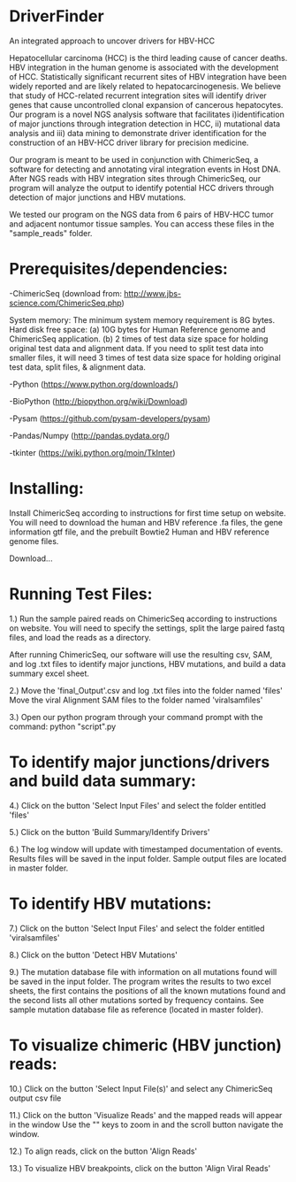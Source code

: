 # DriverFinder
An integrated approach to uncover drivers for HBV-HCC

Hepatocellular carcinoma (HCC) is the third leading cause of cancer deaths. HBV integration in the human genome is associated with the development of HCC. Statistically significant recurrent sites of HBV integration have been widely reported and are likely related to hepatocarcinogenesis. We believe that study of  HCC-related recurrent integration sites will identify driver genes that cause uncontrolled clonal expansion of cancerous hepatocytes. Our program is a novel NGS analysis software that facilitates i)identification of major junctions through integration detection in HCC, ii) mutational data analysis and iii) data mining to demonstrate driver identification for the construction of an HBV-HCC driver library for precision medicine. 

Our program is meant to be used in conjunction with ChimericSeq, a software for detecting and annotating viral integration events in Host DNA. After NGS reads with HBV integration sites through ChimericSeq, our program will analyze the output to identify potential HCC drivers through detection of major junctions and HBV mutations. 

We tested our program on the NGS data from 6 pairs of HBV-HCC tumor and adjacent nontumor tissue samples. You can access these files in the "sample_reads" folder.  

# Prerequisites/dependencies:
-ChimericSeq (download from: http://www.jbs-science.com/ChimericSeq.php)
  
  System memory: The minimum system memory requirement is 8G bytes. 
  Hard disk free space: 
  (a) 10G bytes for Human Reference genome and ChimericSeq application. 
  (b) 2 times of test data size space for holding original test data and alignment data. If you need to split test data into smaller files, it will need 3 times of test data size space for holding original test data, split files, & alignment data.

-Python (https://www.python.org/downloads/)

-BioPython (http://biopython.org/wiki/Download)

-Pysam (https://github.com/pysam-developers/pysam)

-Pandas/Numpy (http://pandas.pydata.org/)

-tkinter (https://wiki.python.org/moin/TkInter)

# Installing:
Install ChimericSeq according to instructions for first time setup on website. You will need to download the human and HBV reference .fa files, the gene information gtf file, and the prebuilt Bowtie2 Human and HBV reference genome files.

Download...

# Running Test Files:
1.) Run the sample paired reads on ChimericSeq according to instructions on website. You will need to specify the settings, split the large paired fastq files, and load the reads as a directory.

After running ChimericSeq, our software will use the resulting csv, SAM, and log .txt files to identify major junctions, HBV mutations, and build a data summary excel sheet.

2.) Move the 'final_Output'.csv and log .txt files into the folder named 'files'
    Move the viral Alignment SAM files to the folder named 'viralsamfiles'

3.) Open our python program through your command prompt with the command:
      python "script".py

# To identify major junctions/drivers and build data summary:
4.) Click on the button 'Select Input Files' and select the folder entitled 'files'

5.) Click on the button 'Build Summary/Identify Drivers'

6.) The log window will update with timestamped documentation of events. Results files will be saved in the input folder. Sample output files are located in master folder.
    
# To identify HBV mutations:
7.) Click on the button 'Select Input Files' and select the folder entitled 'viralsamfiles'

8.) Click on the button 'Detect HBV Mutations'

9.) The mutation database file with information on all mutations found will be saved in the input folder. The program writes the results to two excel sheets, the first contains the positions of all the known mutations found and the second lists all other mutations sorted by frequency contains. See sample mutation database file as reference (located in master folder).

# To visualize chimeric (HBV junction) reads:
10.) Click on the button 'Select Input File(s)' and select any ChimericSeq output csv file

11.) Click on the button 'Visualize Reads' and the mapped reads will appear in the window
     Use the "" keys to zoom in and the scroll button navigate the window. 
     
12.) To align reads, click on the button 'Align Reads'
     
13.) To visualize HBV breakpoints, click on the button 'Align Viral Reads'
